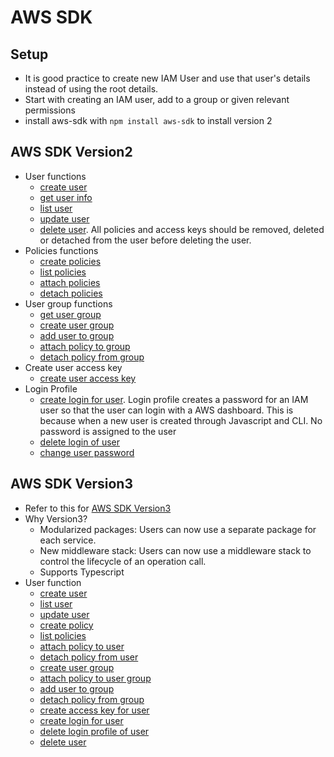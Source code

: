 # AWS SDK

## Setup
- It is good practice to create new IAM User and use that user's details instead of using the root details.
- Start with creating an IAM user, add to a group or given relevant permissions
- install aws-sdk with `npm install aws-sdk` to install version 2

## AWS SDK Version2
- User functions
  - [create user](/IAMV2/CreateUser.js)
  - [get user info](/IAMV2/GetUserInfo.js)
  - [list user](/IAMV2/ListAll.js)
  - [update user](/IAMV2/UpdateUser.js)
  - [delete user](/IAMV2/DeleteUser.js). All policies and access keys should be removed, deleted or detached from the user before deleting the user.
- Policies functions
  - [create policies](/IAMV2/CreatePolicy.js)
  - [list policies](/IAMV2/ListPolicy.js)
  - [attach policies](/IAMV2/AttachPolicy.js)
  - [detach policies](/IAMV2/DetachPolicy.js)
- User group functions
  - [get user group](/IAMV2/GetUserGroup.js)
  - [create user group](/IAMV2/CreateUserGroup.js)
  - [add user to group](/IAMV2/AddUserToGroup.js)
  - [attach policy to group](/IAMV2/AttachPolicyToGroup.js)
  - [detach policy from group](/IAMV2/DetachPolicyFromGroup.js)
- Create user access key
  - [create user access key](/IAMV2/CreateUserAccessKey.js)
- Login Profile
  - [create login for user](/IAMV2/CreateLoginForUser.js). Login profile creates a password for an IAM user so that the user can login with a AWS dashboard. This is because when a new user is created through Javascript and CLI. No password is assigned to the user
  - [delete login of user](/IAMV2/DeleteLoginOfUser.js)
  - [change user password](/IAMV2/ChangePassword.js)

## AWS SDK Version3
- Refer to this for [AWS SDK Version3](https://docs.aws.amazon.com/sdk-for-javascript/v3/developer-guide/welcome.html)
- Why Version3?
  - Modularized packages: Users can now use a separate package for each service.
  - New middleware stack: Users can now use a middleware stack to control the lifecycle of an operation call.
  - Supports Typescript
- User function
  - [create user](/IAMV3/CreateUser.js)
  - [list user](/IAMV3/ListUser.js)
  - [update user](/IAMV3/UpdateUser.js)
  - [create policy](/IAMV3/CreatePolicy.js)
  - [list policies](/IAMV3/ListPolicy.js)
  - [attach policy to user](/IAMV3/AttachPol.js)
  - [detach policy from user](/IAMV3/DetachPol.js)
  - [create user group](/IAMV3/CreateGroup.js)
  - [attach policy to user group](/IAMV3/AttachPGro.js)
  - [add user to group](/IAMV3/AddUserGro.js)
  - [detach policy from group](/IAMV3/DetachPGro.js)
  - [create access key for user](/IAMV3/CreateAccess.js)
  - [create login for user](/IAMV3/CreateLogin.js)
  - [delete login profile of user](/IAMV3/DeleteLogin.js)
  - [delete user](/IAMV3/DeleteUser.js)